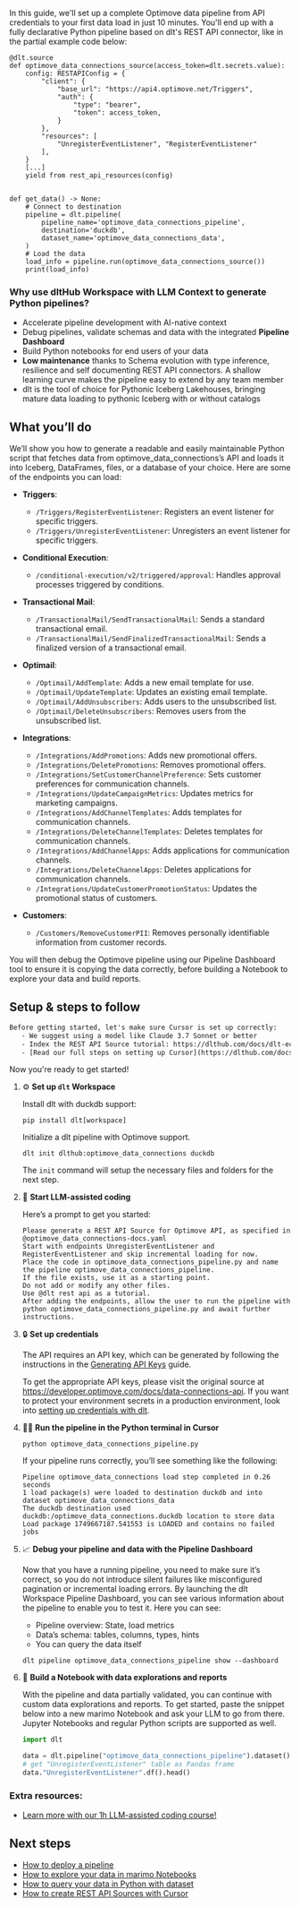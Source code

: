 In this guide, we'll set up a complete Optimove data pipeline from API credentials to your first data load in just 10 minutes. You'll end up with a fully declarative Python pipeline based on dlt's REST API connector, like in the partial example code below:

```python-outcome
@dlt.source
def optimove_data_connections_source(access_token=dlt.secrets.value):
    config: RESTAPIConfig = {
        "client": {
            "base_url": "https://api4.optimove.net/Triggers",
            "auth": {
                "type": "bearer",
                "token": access_token,
            }
        },
        "resources": [
            "UnregisterEventListener", "RegisterEventListener"
        ],
    }
    [...]
    yield from rest_api_resources(config)


def get_data() -> None:
    # Connect to destination
    pipeline = dlt.pipeline(
        pipeline_name='optimove_data_connections_pipeline',
        destination='duckdb',
        dataset_name='optimove_data_connections_data', 
    )
    # Load the data
    load_info = pipeline.run(optimove_data_connections_source())
    print(load_info) 
```

### Why use dltHub Workspace with LLM Context to generate Python pipelines?

- Accelerate pipeline development with AI-native context
- Debug pipelines, validate schemas and data with the integrated **Pipeline Dashboard**
- Build Python notebooks for end users of your data
- **Low maintenance** thanks to Schema evolution with type inference, resilience and self documenting REST API connectors. A shallow learning curve makes the pipeline easy to extend by any team member
- dlt is the tool of choice for Pythonic Iceberg Lakehouses, bringing mature data loading to pythonic Iceberg with or without catalogs

## What you’ll do

We’ll show you how to generate a readable and easily maintainable Python script that fetches data from optimove_data_connections’s API and loads it into Iceberg, DataFrames, files, or a database of your choice. Here are some of the endpoints you can load:

- **Triggers**: 
  - `/Triggers/RegisterEventListener`: Registers an event listener for specific triggers.
  - `/Triggers/UnregisterEventListener`: Unregisters an event listener for specific triggers.

- **Conditional Execution**: 
  - `/conditional-execution/v2/triggered/approval`: Handles approval processes triggered by conditions.

- **Transactional Mail**: 
  - `/TransactionalMail/SendTransactionalMail`: Sends a standard transactional email.
  - `/TransactionalMail/SendFinalizedTransactionalMail`: Sends a finalized version of a transactional email.

- **Optimail**: 
  - `/Optimail/AddTemplate`: Adds a new email template for use.
  - `/Optimail/UpdateTemplate`: Updates an existing email template.
  - `/Optimail/AddUnsubscribers`: Adds users to the unsubscribed list.
  - `/Optimail/DeleteUnsubscribers`: Removes users from the unsubscribed list.

- **Integrations**: 
  - `/Integrations/AddPromotions`: Adds new promotional offers.
  - `/Integrations/DeletePromotions`: Removes promotional offers.
  - `/Integrations/SetCustomerChannelPreference`: Sets customer preferences for communication channels.
  - `/Integrations/UpdateCampaignMetrics`: Updates metrics for marketing campaigns.
  - `/Integrations/AddChannelTemplates`: Adds templates for communication channels.
  - `/Integrations/DeleteChannelTemplates`: Deletes templates for communication channels.
  - `/Integrations/AddChannelApps`: Adds applications for communication channels.
  - `/Integrations/DeleteChannelApps`: Deletes applications for communication channels.
  - `/Integrations/UpdateCustomerPromotionStatus`: Updates the promotional status of customers.

- **Customers**: 
  - `/Customers/RemoveCustomerPII`: Removes personally identifiable information from customer records.

You will then debug the Optimove pipeline using our Pipeline Dashboard tool to ensure it is copying the data correctly, before building a Notebook to explore your data and build reports.

## Setup & steps to follow

```default
Before getting started, let's make sure Cursor is set up correctly:
   - We suggest using a model like Claude 3.7 Sonnet or better
   - Index the REST API Source tutorial: https://dlthub.com/docs/dlt-ecosystem/verified-sources/rest_api/ and add it to context as **@dlt rest api**
   - [Read our full steps on setting up Cursor](https://dlthub.com/docs/dlt-ecosystem/llm-tooling/cursor-restapi#23-configuring-cursor-with-documentation)
```

Now you're ready to get started!

1. ⚙️ **Set up `dlt` Workspace**
    
    Install dlt with duckdb support:
    ```shell
    pip install dlt[workspace]
    ```

    Initialize a dlt pipeline with Optimove support.
    ```shell
    dlt init dlthub:optimove_data_connections duckdb
    ```

    The `init` command will setup the necessary files and folders for the next step.
    
2. 🤠 **Start LLM-assisted coding**
    
    Here’s a prompt to get you started:
    
    ```prompt
    Please generate a REST API Source for Optimove API, as specified in @optimove_data_connections-docs.yaml 
    Start with endpoints UnregisterEventListener and RegisterEventListener and skip incremental loading for now. 
    Place the code in optimove_data_connections_pipeline.py and name the pipeline optimove_data_connections_pipeline. 
    If the file exists, use it as a starting point. 
    Do not add or modify any other files. 
    Use @dlt rest api as a tutorial. 
    After adding the endpoints, allow the user to run the pipeline with python optimove_data_connections_pipeline.py and await further instructions.
    ```

    
3. 🔒 **Set up credentials** 
    
    The API requires an API key, which can be generated by following the instructions in the [Generating API Keys](https://example.com/reference/generating-api-keys-2) guide.
    
    To get the appropriate API keys, please visit the original source at https://developer.optimove.com/docs/data-connections-api.
    If you want to protect your environment secrets in a production environment, look into [setting up credentials with dlt](https://dlthub.com/docs/walkthroughs/add_credentials).
    
4. 🏃‍♀️ **Run the pipeline in the Python terminal in Cursor**
    
    ```shell
    python optimove_data_connections_pipeline.py
    ```
    
    If your pipeline runs correctly, you’ll see something like the following:
    
    ```shell
    Pipeline optimove_data_connections load step completed in 0.26 seconds
    1 load package(s) were loaded to destination duckdb and into dataset optimove_data_connections_data
    The duckdb destination used duckdb:/optimove_data_connections.duckdb location to store data
    Load package 1749667187.541553 is LOADED and contains no failed jobs
    ```
    
5. 📈 **Debug your pipeline and data with the Pipeline Dashboard**

    Now that you have a running pipeline, you need to make sure it’s correct, so you do not introduce silent failures like misconfigured pagination or incremental loading errors. By launching the dlt Workspace Pipeline Dashboard, you can see various information about the pipeline to enable you to test it. Here you can see:
    - Pipeline overview: State, load metrics
    - Data’s schema: tables, columns, types, hints
    - You can query the data itself
    
    ```shell
    dlt pipeline optimove_data_connections_pipeline show --dashboard
    ```
    
6. 🐍 **Build a Notebook with data explorations and reports**

    With the pipeline and data partially validated, you can continue with custom data explorations and reports. To get started, paste the snippet below into a new marimo Notebook and ask your LLM to go from there. Jupyter Notebooks and regular Python scripts are supported as well.

    
    ```python
    import dlt

   data = dlt.pipeline("optimove_data_connections_pipeline").dataset()
   # get "UnregisterEventListener" table as Pandas frame
   data."UnregisterEventListener".df().head()
    ```

### Extra resources:

- [Learn more with our 1h LLM-assisted coding course!](https://www.youtube.com/watch?v=GGid70rnJuM)

## Next steps

- [How to deploy a pipeline](https://dlthub.com/docs/walkthroughs/deploy-a-pipeline)
- [How to explore your data in marimo Notebooks](https://dlthub.com/docs/general-usage/dataset-access/marimo)
- [How to query your data in Python with dataset](https://dlthub.com/docs/general-usage/dataset-access/dataset)
- [How to create REST API Sources with Cursor](https://dlthub.com/docs/dlt-ecosystem/llm-tooling/cursor-restapi)